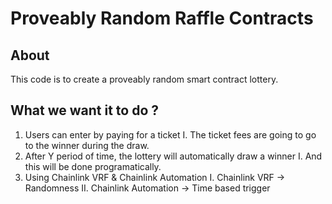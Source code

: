 # Proveably Random Raffle Contracts

## About

This code is to create a proveably random smart contract lottery.

## What we want it to do ?

1. Users can enter by paying for a ticket
   I. The ticket fees are going to go to the winner during the draw.
2. After Y period of time, the lottery will automatically draw a winner
   I. And this will be done programatically.
3. Using Chainlink VRF & Chainlink Automation
   I. Chainlink VRF -> Randomness
   II. Chainlink Automation -> Time based trigger
